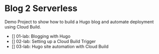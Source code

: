 # Blog 2 Serverless

Demo Project to show how to build a Hugo blog and automate deployment using Cloud Build.

- [] 01-lab: Blogging with Hugo
- [] 02-lab: Setting up a Cloud Build Trigger
- [] 03-lab: Hugo site automation with Cloud Build
